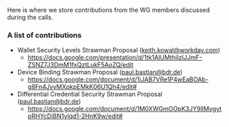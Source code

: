 Here is where we store contributions from the WG members discussed during the calls.

### A list of contributions

- Wallet Security Levels Strawman Proposal (keith.kowal@workday.com)
  - https://docs.google.com/presentation/d/1tk1AlUMthjIzIJJmF-ZSNZ7J3DmM1fxQztLukF5AoZQ/edit
- Device Binding Strawman Proposal (paul.bastian@bdr.de)
  - https://docs.google.com/document/d/1iJAB7VRe1P4wEaBOAb-g8Fn4JvyMXpkpEMkK06U1Qh4/edit#
- Differential Credential Security Strawman Proposal (paul.bastian@bdr.de)
  - https://docs.google.com/document/d/1M0XWGmOOpK3JY9lIMvgytpRHYcDiBN1yIqd1-2HnK9w/edit#
